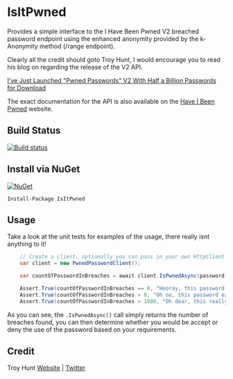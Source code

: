 # IsItPwned

Provides a simple interface to the I Have Been Pwned V2 breached password endpoint using the enhanced anonymity provided by the k-Anonymity method (/range endpoint).  

Clearly all the credit should goto Troy Hunt, I would encourage you to read his blog on regarding the release of the V2 API.

[I've Just Launched "Pwned Passwords" V2 With Half a Billion Passwords for Download](https://www.troyhunt.com/ive-just-launched-pwned-passwords-version-2/)

The exact documentation for the API is also available on the [Have I Been Pwned](https://haveibeenpwned.com/API/v2#PwnedPasswords) website.

## Build Status

[![Build status](https://ci.appveyor.com/api/projects/status/p4idjcts2me0rwnu/branch/master?svg=true)](https://ci.appveyor.com/project/Philo/isitpwned/branch/master)

## Install via NuGet

[![NuGet](https://img.shields.io/nuget/dt/IsItPwned.svg)]()

```
Install-Package IsItPwned
```

## Usage

Take a look at the unit tests for examples of the usage, there really isnt anything to it!

```c#
    // Create a client, optionally you can pass in your own HttpClient
    var client = new PwnedPasswordClient();

    var countOfPasswordInBreaches = await client.IsPwnedAsync(password);

    Assert.True(countOfPasswordInBreaches == 0, "Hooray, this password does not exist in half a billion breaches passwords");
    Assert.True(countOfPasswordInBreaches > 0, "Oh no, this password exists in at least one data breach");
    Assert.True(countOfPasswordInBreaches > 1000, "Oh dear, this really is a popular password!!");
```

As you can see, the `.IsPwnedAsync()` call simply returns the number of breaches found, you can then determine whether you would be accept or deny the use of the password based on your requirements.

## Credit

Troy Hunt [Website](https://www.troyhunt.com) | [Twitter](https://twitter.com/troyhunt)